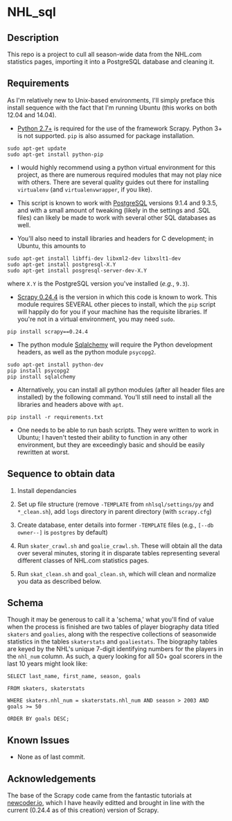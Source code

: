 NHL_sql
=======

Description
-----------

This repo is a project to cull all season-wide data from the NHL.com statistics pages, importing it into a PostgreSQL database and cleaning it.

Requirements
------------

As I'm relatively new to Unix-based environments, I'll simply preface this install sequence with the fact that I'm running Ubuntu (this works on both 12.04 and 14.04).

* [Python 2.7+][1] is required for the use of the framework Scrapy. Python 3+ is not supported.  `pip` is also assumed for package installation.

```
sudo apt-get update
sudo apt-get install python-pip
```

* I would highly recommend using a python virtual environment for this project, as there are numerous required modules that may not play nice with others.  There are several quality guides out there for installing `virtualenv` (and `virtualenvwrapper`, if you like).

* This script is known to work with [PostgreSQL][4] versions 9.1.4 and 9.3.5, and with a small amount of tweaking (likely in the settings and .SQL files) can likely be made to work with several other SQL databases as well.

* You'll also need to install libraries and headers for C development; in Ubuntu, this amounts to

```
sudo apt-get install libffi-dev libxml2-dev libxslt1-dev
sudo apt-get install postgresql-X.Y
sudo apt-get install posgresql-server-dev-X.Y
```

where `X.Y` is the PostgreSQL version you've installed (*e.g.*, `9.3`).

* [Scrapy 0.24.4][2] is the version in which this code is known to work.  This module requires SEVERAL other pieces to install, which the `pip` script will happily do for you if your machine has the requisite libraries. If you're not in a virtual environment, you may need `sudo`.

```
pip install scrapy==0.24.4
```

* The python module [Sqlalchemy][3] will require the Python development headers, as well as the python module `psycopg2`.

```
sudo apt-get install python-dev
pip install psycopg2
pip install sqlalchemy
```

* Alternatively, you can install all python modules (after all header files are installed) by the following command.  You'll still need to install all the libraries and headers above with `apt`.

```
pip install -r requirements.txt
```

* One needs to be able to run bash scripts.  They were written to work in Ubuntu; I haven't tested their ability to function in any other environment, but they are exceedingly basic and should be easily rewritten at worst.

Sequence to obtain data
-----------------------

1. Install dependancies

2. Set up file structure (remove `-TEMPLATE` from `nhlsql/settings/py` and `*_clean.sh`), add `logs` directory in parent directory (with `scrapy.cfg`)

3. Create database, enter details into former `-TEMPLATE` files (e.g., `[--db owner--]` is `postgres` by default)

4. Run `skater_crawl.sh` and `goalie_crawl.sh`.  These will obtain all the data over several minutes, storing it in disparate tables representing several different classes of NHL.com statistics pages.

5. Run `skat_clean.sh` and `goal_clean.sh`, which will clean and normalize you data as described below.

Schema
------

Though it may be generous to call it a 'schema,' what you'll find of value when the process is finished are two tables of player biography data titled `skaters` and `goalies`, along with the respective collections of seasonwide statistics in the tables `skaterstats` and `goaliestats`.  The biography tables are keyed by the NHL's unique 7-digit identifying numbers for the players in the `nhl_num` column.  As such, a query looking for all 50+ goal scorers in the last 10 years might look like:

`SELECT last_name, first_name, season, goals`

`FROM skaters, skaterstats`

`WHERE skaters.nhl_num = skaterstats.nhl_num AND season > 2003 AND goals >= 50`

`ORDER BY goals DESC;`

Known Issues
------------

* None as of last commit.

Acknowledgements
----------------

The base of the Scrapy code came from the fantastic tutorials at [newcoder.io][5], which I have heavily editted and brought in line with the current (0.24.4 as of this creation) version of Scrapy.

[1]: https://www.python.org/download/   "Download Python"
[2]: http://doc.scrapy.org/en/latest/intro/install.html "Scrapy Installation Guide"
[3]: http://www.sqlalchemy.org/download.html "Download - SQLAlchemy"
[4]: http://www.postgresql.org/download/ "PostgreSQL: Downloads"
[5]: http://newcoder.io/scrape/ "New Coder - Web Scraper"
